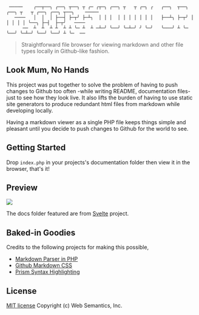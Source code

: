 ```
 ─────    ╭──┬──╮ ╭──╮ ┬──╮ ┬ ╭─ ╭┬─╮ ╭──╮ ┬   ┬ ╭─╮ ╭   ╭──╮  ┬──╮ ╭──╮ ┬   ┬ ╭──╮ ╭──╮ ┬──╮    ─────
   ────   │  │  │ ├──┤ ├─┬╯ ├─┴╮  │ │ │  │ │ │ │ │ │ │   ├──┴╮ ├─┬╯ │  │ │ │ │ ╰──╮ ├─┤  ├─┬╯   ────
      ──  ┴  ┴  ┴ ┴  ┴ ┴ ╰─ ┴  ┴ ─┴─╯ ╰──╯ ╰─┴─╯ ╯ ╰─╯   ╰───╯ ┴ ╰─ ╰──╯ ╰─┴─╯ ╰──╯ ╰──╯ ┴ ╰─  ──
```
> Straightforward file browser for viewing markdown and other file types locally in Github-like fashion.

## Look Mum, No Hands

This project was put together to solve the problem of having to push changes to Github too often -while writing README, documentation files- just to see how they look live. It also lifts the burden of having to use static site generators to produce redundant html files from markdown while developing locally. 

Having a markdown viewer as a single PHP file keeps things simple and pleasant until you decide to push changes to Github for the world to see. 

## Getting Started

Drop `index.php` in your projects's documentation folder then view it in the browser, that's it!

## Preview

![](https://github.com/websemantics/markdown-browser/raw/master/preview.gif)

The docs folder featured are from [Svelte](https://github.com/sveltejs/svelte) project.

## Baked-in Goodies

Credits to the following projects for making this possible,

- [Markdown Parser in PHP](https://github.com/erusev/parsedown)
- [Github Markdown CSS](https://github.com/sindresorhus/github-markdown-css)
- [Prism Syntax Highlighting](https://github.com/PrismJS/prism)

## License

[MIT license](http://opensource.org/licenses/mit-license.php) Copyright (c) Web Semantics, Inc.